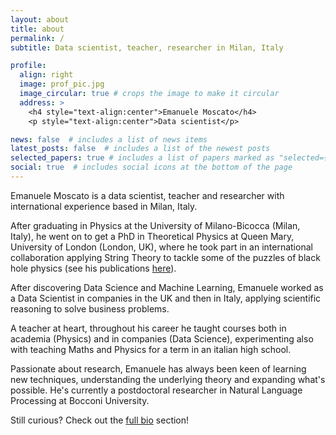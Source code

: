 ```yaml
---
layout: about
title: about
permalink: /
subtitle: Data scientist, teacher, researcher in Milan, Italy

profile:
  align: right
  image: prof_pic.jpg
  image_circular: true # crops the image to make it circular
  address: >
    <h4 style="text-align:center">Emanuele Moscato</h4>
    <p style="text-align:center">Data scientist</p>

news: false  # includes a list of news items
latest_posts: false  # includes a list of the newest posts
selected_papers: true # includes a list of papers marked as "selected={true}"
social: true  # includes social icons at the bottom of the page
---
```


Emanuele Moscato is a data scientist, teacher and researcher with international experience based in Milan, Italy.

After graduating in Physics at the University of Milano-Bicocca (Milan, Italy), he went on to get a PhD in Theoretical Physics at Queen Mary, University of London (London, UK), where he took part in an international collaboration applying String Theory to tackle some of the puzzles of black hole physics (see his publications <a href="/publications/">here</a>).

After discovering Data Science and Machine Learning, Emanuele worked as a Data Scientist in companies in the UK and then in Italy, applying scientific reasoning to solve business problems.

A teacher at heart, throughout his career he taught courses both in academia (Physics) and in companies (Data Science), experimenting also with teaching Maths and Physics for a term in an italian high school.

Passionate about research, Emanuele has always been keen of learning new techniques, understanding the underlying theory and expanding what's possible. He's currently a postdoctoral researcher in Natural Language Processing at Bocconi University.


Still curious? Check out the <a href="/full_bio/">full bio</a> section!
